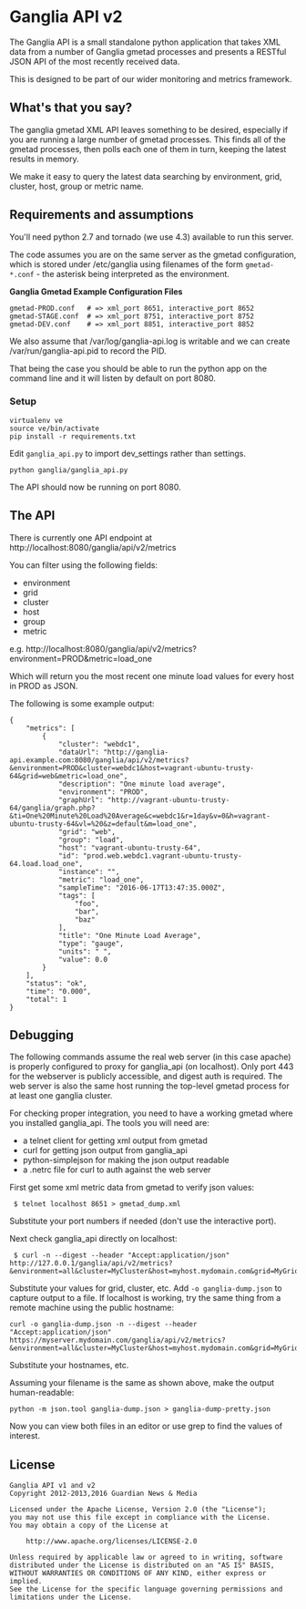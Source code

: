 Ganglia API v2
==============

The Ganglia API is a small standalone python application that takes XML data from
a number of Ganglia gmetad processes and presents a RESTful JSON API of the most
recently received data.

This is designed to be part of our wider monitoring and metrics framework.

What's that you say?
--------------------

The ganglia gmetad XML API leaves something to be desired, especially if you are running
a large number of gmetad processes.  This finds all of the gmetad processes, then
polls each one of them in turn, keeping the latest results in memory.

We make it easy to query the latest data searching by environment, grid, cluster, host,
group or metric name.

Requirements and assumptions
----------------------------

You'll need python 2.7 and tornado (we use 4.3) available to run this server.

The code assumes you are on the same server as the gmetad configuration, which is
stored under /etc/ganglia using filenames of the form `gmetad-*.conf` - the asterisk
being interpreted as the environment.

**Ganglia Gmetad Example Configuration Files**

```
gmetad-PROD.conf   # => xml_port 8651, interactive_port 8652
gmetad-STAGE.conf  # => xml_port 8751, interactive_port 8752
gmetad-DEV.conf    # => xml_port 8851, interactive_port 8852
```

We also assume that /var/log/ganglia-api.log is writable and we can create 
/var/run/ganglia-api.pid to record the PID.

That being the case you should be able to run the python app on the command line
and it will listen by default on port 8080. 

### Setup

	virtualenv ve
	source ve/bin/activate
	pip install -r requirements.txt

Edit `ganglia_api.py` to import dev_settings rather than settings.

	python ganglia/ganglia_api.py

The API should now be running on port 8080.

The API
-------

There is currently one API endpoint at http://localhost:8080/ganglia/api/v2/metrics

You can filter using the following fields:
 - environment
 - grid
 - cluster
 - host
 - group
 - metric

e.g.
http://localhost:8080/ganglia/api/v2/metrics?environment=PROD&metric=load_one

Which will return you the most recent one minute load values for every host in PROD
as JSON.

The following is some example output:

    {
        "metrics": [
            {
                "cluster": "webdc1",
                "dataUrl": "http://ganglia-api.example.com:8080/ganglia/api/v2/metrics?&environment=PROD&cluster=webdc1&host=vagrant-ubuntu-trusty-64&grid=web&metric=load_one",
                "description": "One minute load average",
                "environment": "PROD",
                "graphUrl": "http://vagrant-ubuntu-trusty-64/ganglia/graph.php?&ti=One%20Minute%20Load%20Average&c=webdc1&r=1day&v=0&h=vagrant-ubuntu-trusty-64&vl=%20&z=default&m=load_one",
                "grid": "web",
                "group": "load",
                "host": "vagrant-ubuntu-trusty-64",
                "id": "prod.web.webdc1.vagrant-ubuntu-trusty-64.load.load_one",
                "instance": "",
                "metric": "load_one",
                "sampleTime": "2016-06-17T13:47:35.000Z",
                "tags": [
                    "foo",
                    "bar",
                    "baz"
                ],
                "title": "One Minute Load Average",
                "type": "gauge",
                "units": " ",
                "value": 0.0
            }
        ],
        "status": "ok",
        "time": "0.000",
        "total": 1
    }

Debugging
---------

The following commands assume the real web server (in this case apache) is
properly configured to proxy for ganglia_api (on localhost).  Only port 443
for the webserver is publicly accessible, and digest auth is required. The
web server is also the same host running the top-level gmetad process for
at least one ganglia cluster.

For checking proper integration, you need to have a working gmetad where
you installed ganglia_api.  The tools you will need are:
 - a telnet client for getting xml output from gmetad
 - curl for getting json output from ganglia_api
 - python-simplejson for making the json output readable
 - a .netrc file for curl to auth against the web server

First get some xml metric data from gmetad to verify json values:

```
 $ telnet localhost 8651 > gmetad_dump.xml
```

Substitute your port numbers if needed (don't use the interactive port).

Next check ganglia_api directly on localhost:

```
 $ curl -n --digest --header "Accept:application/json" http://127.0.0.1/ganglia/api/v2/metrics?&environment=all&cluster=MyCluster&host=myhost.mydomain.com&grid=MyGrid&metric=load_one
```

Substitute your values for grid, cluster, etc.  Add ``-o ganglia-dump.json``
to capture output to a file.  If localhost is working, try the same thing
from a remote machine using the public hostname:

```
curl -o ganglia-dump.json -n --digest --header "Accept:application/json" https://myserver.mydomain.com/ganglia/api/v2/metrics?&environment=all&cluster=MyCluster&host=myhost.mydomain.com&grid=MyGrid&metric=load_one
```

Substitute your hostnames, etc.

Assuming your filename is the same as shown above, make the output human-readable:

```
python -m json.tool ganglia-dump.json > ganglia-dump-pretty.json
```

Now you can view both files in an editor or use grep to find the values of
interest.


License
-------

    Ganglia API v1 and v2
    Copyright 2012-2013,2016 Guardian News & Media

    Licensed under the Apache License, Version 2.0 (the "License");
    you may not use this file except in compliance with the License.
    You may obtain a copy of the License at

        http://www.apache.org/licenses/LICENSE-2.0

    Unless required by applicable law or agreed to in writing, software
    distributed under the License is distributed on an "AS IS" BASIS,
    WITHOUT WARRANTIES OR CONDITIONS OF ANY KIND, either express or implied.
    See the License for the specific language governing permissions and
    limitations under the License.
